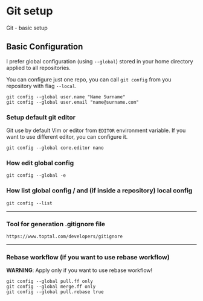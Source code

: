 # Git setup

Git - basic setup

## Basic Configuration

I prefer global configuration (using `--global`) stored in your home directory applied to all repositories.

You can configure just one repo, you can call `git config` from you repository with flag `--local`.

```
git config --global user.name "Name Surname"
git config --global user.email "name@surname.com"
```

### Setup default git editor

Git use by default Vim or editor from `EDITOR` environment variable. If you want to use different editor, you can configure it.

```
git config --global core.editor nano
```

### How edit global config

```
git config --global -e
```

### How list global config / and (if inside a repository) local config

```
git config --list
```

---
### Tool for generation .gitignore file

```
https://www.toptal.com/developers/gitignore
```

---
### Rebase workflow (if you want to use rebase workflow)

**WARNING**: Apply only if you want to use rebase workflow!

```
git config --global pull.ff only
git config --global merge.ff only
git config --global pull.rebase true
```
